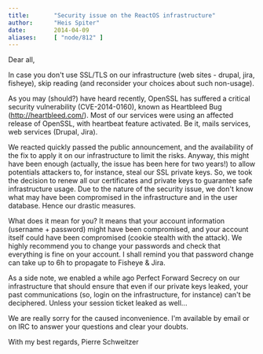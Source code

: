 ```yaml
---
title:       "Security issue on the ReactOS infrastructure"
author:      "Heis Spiter"
date:        2014-04-09
aliases:     [ "node/812" ]
---
```


Dear all,

In case you don't use SSL/TLS on our infrastructure (web sites - drupal, jira, fisheye), skip reading (and reconsider your choices about such non-usage).

As you may (should?) have heard recently, OpenSSL has suffered a critical security vulnerability (CVE-2014-0160), known as Heartbleed Bug (http://heartbleed.com/). Most of our services were using an affected release of OpenSSL, with heartbeat feature activated. Be it, mails services, web services (Drupal, Jira).

We reacted quickly passed the public announcement, and the availability of the fix to apply it on our infrastructure to limit the risks. Anyway, this might have been enough (actually, the issue has been here for two years!) to allow potentials attackers to, for instance, steal our SSL private keys. So, we took the decision to renew all our certificates and private keys to guarantee safe infrastructure usage.
Due to the nature of the security issue, we don't know what may have been compromised in the infrastructure and in the user database. Hence our drastic measures.

What does it mean for you? It means that your account information (username + password) might have been compromised, and your account itself could have been compromised (cookie stealth with the attack).
We highly recommend you to change your passwords and check that everything is fine on your account. I shall remind you that password change can take up to 6h to propagate to Fisheye & Jira.

As a side note, we enabled a while ago Perfect Forward Secrecy on our infrastructure that should ensure that even if our private keys leaked, your past communications (so, login on the infrastructure, for instance) can't be deciphered. Unless your session ticket leaked as well...

We are really sorry for the caused inconvenience. I'm available by email or on IRC to answer your questions and clear your doubts.

With my best regards,
Pierre Schweitzer

